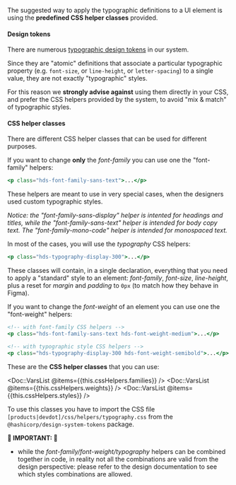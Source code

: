 The suggested way to apply the typographic definitions to a UI element is using the **predefined CSS helper classes** provided.

#### Design tokens

There are numerous [typographic design tokens](./tokens) in our system.

Since they are "atomic" definitions that associate a particular typographic property (e.g. `font-size`, or `line-height`, or `letter-spacing`) to a single value, they are not exactly "typographic" styles.

For this reason we **strongly advise against** using them directly in your CSS, and prefer the CSS helpers provided by the system, to avoid "mix & match" of typographic styles.

#### CSS helper classes

There are different CSS helper classes that can be used for different purposes.

If you want to change **only** the _font-family_ you can use one the "font-family" helpers:

```handlebars
<p class="hds-font-family-sans-text">...</p>
```

These helpers are meant to use in very special cases, when the designers used custom typographic styles.

_Notice: the "font-family-sans-display" helper is intented for headings and titles, while the "font-family-sans-text" helper is intended for body copy text. The "font-family-mono-code" helper is intended for monospaced text._

In most of the cases, you will use the _typography_ CSS helpers:

```handlebars
<p class="hds-typography-display-300">...</p>
```

These classes will contain, in a single declaration, everything that you need to apply a "standard" style to an element: _font-family_, _font-size_, _line-height_, plus a reset for _margin_ and _padding_ to `0px` (to match how they behave in Figma).

If you want to change the _font-weight_ of an element you can use one the "font-weight" helpers:

```handlebars
<!-- with font-family CSS helpers -->
<p class="hds-font-family-sans-text hds-font-weight-medium">...</p>

<!-- with typographic style CSS helpers -->
<p class="hds-typography-display-300 hds-font-weight-semibold">...</p>
```

These are the **CSS helper classes** that you can use:

<Doc::VarsList @items={{this.cssHelpers.families}} />
 <Doc::VarsList @items={{this.cssHelpers.weights}} />
 <Doc::VarsList @items={{this.cssHelpers.styles}} />


To use this classes you have to import the CSS file `[products|devdot]/css/helpers/typography.css` from the `@hashicorp/design-system-tokens` package.

**🚨 IMPORTANT: 🚨**

*   while the _font-family/font-weight/typography_ helpers can be combined together in code, in reality not all the combinations are valid from the design perspective: please refer to the design documentation to see which styles combinations are allowed.